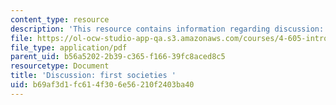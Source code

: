 ```yaml
---
content_type: resource
description: 'This resource contains information regarding discussion: first societies.'
file: https://ol-ocw-studio-app-qa.s3.amazonaws.com/courses/4-605-introduction-to-the-history-and-theory-of-architecture-spring-2012/b69af3d1fc614f306e56210f2403ba40_MIT4_605S12_rec01.pdf
file_type: application/pdf
parent_uid: b56a5202-2b39-c365-f166-39fc8aced8c5
resourcetype: Document
title: 'Discussion: first societies '
uid: b69af3d1-fc61-4f30-6e56-210f2403ba40
---
```

